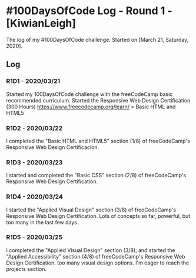 # #100DaysOfCode Log - Round 1 - [KiwianLeigh]

The log of my #100DaysOfCode challenge. Started on [March 21, Saturday, 2020].

## Log

### R1D1 - 2020/03/21
Started my 100DaysOfCode challenge with the freeCodeCamp basic recommended curriculum. Started the Responsive Web Design Certification (300 Hours) https://www.freecodecamp.org/learn/ > Basic HTML and HTML5

### R1D2 - 2020/03/22
I completed the "Basic HTML and HTML5" section (1/8) of freeCodeCamp's Responsive Web Design Certificacion.

### R1D3 - 2020/03/23
I started and completed the "Basic CSS" section (2/8) of freeCodeCamp's Responsive Web Design Certification. 

### R1D4 - 2020/03/24
I started the "Applied Visual Design" section (3/8) of freeCodeCamp's Responsive Web Design Certification. Lots of concepts so far, powerful, but too many in the last few days.

### R1D5 - 2020/03/25
I completed the "Applied Visual Design" section (3/8), and started the "Applied Accessibility" section (4/8) of freeCodeCamp's Responsive Web Design Certification. too many visual design options. I'm eager to reach the projects section.
